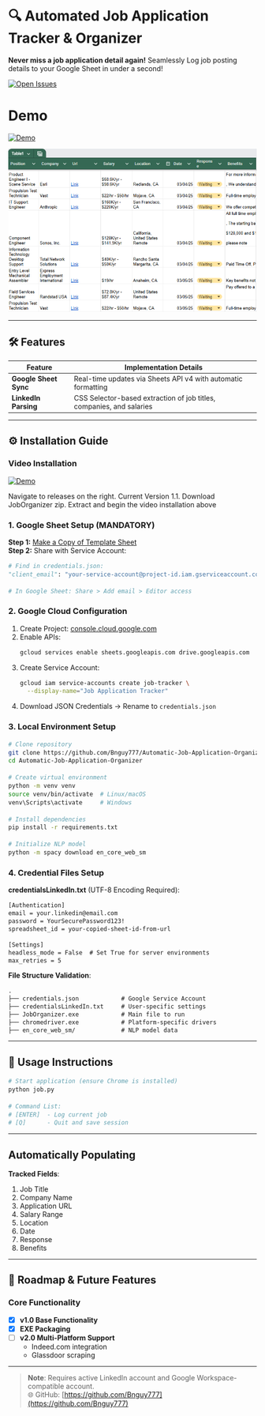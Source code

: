 # 🔍 Automated Job Application Tracker & Organizer <a name="overview"></a>

**Never miss a job application detail again!** Seamlessly Log job posting details to your Google Sheet in under a second!

[![Open Issues](https://img.shields.io/github/issues/Bnguy777/Automatic-Job-Application-Organizer)](https://github.com/Bnguy777/Automatic-Job-Application-Organizer/issues)

# Demo

<a href="https://youtu.be/dir-9kCgLRQ?si=xrv-l9fFqYcxeeLO&t=304">
  <img src="https://img.youtube.com/vi/dir-9kCgLRQ/maxresdefault.jpg" alt="Demo" width="400"/>
</a>

![Screenshot of the app](https://raw.githubusercontent.com/Bnguy777/Automatic-Job-Application-Organizer/main/images/Screenshot_1.png)


---

## 🛠️ Features <a name="features"></a>

| Feature                | Implementation Details                                                                 |
|------------------------|---------------------------------------------------------------------------------------|
| **Google Sheet Sync**  | Real-time updates via Sheets API v4 with automatic formatting                         |
| **LinkedIn Parsing**   | CSS Selector-based extraction of job titles, companies, and salaries                 |

---

## ⚙️ Installation Guide <a name="installation"></a>

### Video Installation
<a href="https://youtu.be/dir-9kCgLRQ?si=qngRT6QHpq8tSkRI">
  <img src="https://img.youtube.com/vi/dir-9kCgLRQ/maxresdefault.jpg" alt="Demo" width="400"/>
</a>

Navigate to releases on the right. Current Version 1.1. Download JobOrganizer zip. Extract and begin the video installation above

### 1. Google Sheet Setup (MANDATORY)
**Step 1:** [Make a Copy of Template Sheet](https://docs.google.com/spreadsheets/d/1jEu5SZAC8szJa9HBLkUzjHBen_NDxcdvQIMF1tHI88Q/copy)  
**Step 2:** Share with Service Account:
```python
# Find in credentials.json:
"client_email": "your-service-account@project-id.iam.gserviceaccount.com"

# In Google Sheet: Share > Add email > Editor access
```

### 2. Google Cloud Configuration
1. Create Project: [console.cloud.google.com](https://console.cloud.google.com/)
2. Enable APIs:
   ```bash
   gcloud services enable sheets.googleapis.com drive.googleapis.com
   ```
3. Create Service Account:
   ```bash
   gcloud iam service-accounts create job-tracker \
     --display-name="Job Application Tracker"
   ```
4. Download JSON Credentials → Rename to `credentials.json`

### 3. Local Environment Setup
```bash
# Clone repository
git clone https://github.com/Bnguy777/Automatic-Job-Application-Organizer.git
cd Automatic-Job-Application-Organizer

# Create virtual environment
python -m venv venv
source venv/bin/activate  # Linux/macOS
venv\Scripts\activate     # Windows

# Install dependencies
pip install -r requirements.txt

# Initialize NLP model
python -m spacy download en_core_web_sm
```

### 4. Credential Files Setup
**credentialsLinkedIn.txt** (UTF-8 Encoding Required):
```plaintext
[Authentication]
email = your.linkedin@email.com
password = YourSecurePassword123!
spreadsheet_id = your-copied-sheet-id-from-url

[Settings]
headless_mode = False  # Set True for server environments
max_retries = 5
```

**File Structure Validation**:
```
.
├── credentials.json            # Google Service Account
├── credentialsLinkedIn.txt     # User-specific settings
├── JobOrganizer.exe            # Main file to run
├── chromedriver.exe            # Platform-specific drivers
├── en_core_web_sm/             # NLP model data
```

---

## 🚀 Usage Instructions <a name="usage"></a>

```bash
# Start application (ensure Chrome is installed)
python job.py

# Command List:
# [ENTER]  - Log current job
# [Q]      - Quit and save session
```

---

## Automatically Populating </a>


**Tracked Fields**:
1. Job Title 
2. Company Name 
3. Application URL 
4. Salary Range
5. Location
6. Date
7. Response
8. Benefits

---

## 🌟 Roadmap & Future Features <a name="roadmap"></a>

### Core Functionality
- [x] **v1.0 Base Functionality** 
- [x] **EXE Packaging** 
- [ ] **v2.0 Multi-Platform Support** 
  - Indeed.com integration
  - Glassdoor scraping

---

> **Note**: Requires active LinkedIn account and Google Workspace-compatible account.  
> 🌐 GitHub: [https://github.com/Bnguy777](https://github.com/Bnguy777)
